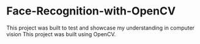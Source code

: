 # Face-Recognition-with-OpenCV

This project was built to test and showcase my understanding  in computer vision This project was built using  OpenCV.



